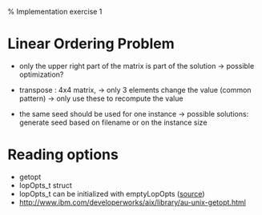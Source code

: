 % Implementation exercise 1

# Linear Ordering Problem

* only the upper right part of the matrix is part of the solution -> possible
optimization?

* transpose : 4x4 matrix, -> only 3 elements change the value (common pattern)
-> only use these to recompute the value

* the same seed should be used for one instance -> possible solutions: generate
seed based on filename or on the instance size

# Reading options

* getopt
* lopOpts_t struct
* lopOpts_t can be initialized with emptyLopOpts ([source](http://goo.gl/21VvQQ))
* http://www.ibm.com/developerworks/aix/library/au-unix-getopt.html
